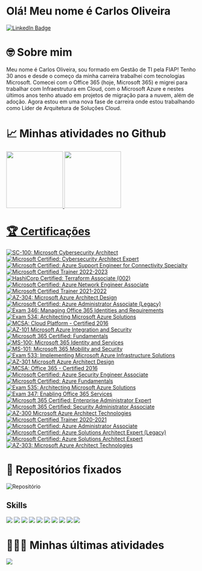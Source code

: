 # Olá! Meu nome é Carlos Oliveira
[![LinkedIn Badge](https://img.shields.io/badge/LinkedIn-Profile-informational?style=flat&logo=linkedin&logoColor=white&color=0D76A8)](https://www.linkedin.com/in/carlosdoliveira/)

# 🤓 Sobre mim

Meu nome é Carlos Oliveira, sou formado em Gestão de TI pela FIAP! Tenho 30 anos e desde o começo da minha carreira trabalhei com tecnologias Microsoft. Comecei com o Office 365 (hoje, Microsoft 365) e migrei para trabalhar com Infraestrutura em Cloud, com o Microsoft Azure e nestes últimos anos tenho atuado em projetos de migração para a nuvem, além de adoção. Agora estou em uma nova fase de carreira onde estou trabalhando como Líder de Arquitetura de Soluções Cloud.

# 📈 Minhas atividades no Github
<div>
  <a href="https://github.com/carlosdoliveira">
  <img height="150em" src="https://github-readme-stats-git-masterrstaa-rickstaa.vercel.app/api?username=carlosdoliveira&count_private=true&show_icons=true&theme=onedark&include_all_commits=true&locale=pt-br"/>
  <img height="150em" src="https://github-readme-stats-git-masterrstaa-rickstaa.vercel.app/api/top-langs/?username=carlosdoliveira&count_private=true&show_icons=true&theme=onedark&layout=compact&hide=less,hack&locale=pt-br" />
</div>

# 🏆 Certificações
<!--START_SECTION:badges-->
[![SC-100: Microsoft Cybersecurity Architect](https://images.credly.com/size/96x96/images/c34a6df4-c7bd-461b-ac12-deab18ab6804/image.png)](http://www.credly.com/badges/a5b955fe-a7ff-48e0-896b-f7fb4ed5a0c2 "SC-100: Microsoft Cybersecurity Architect")
[![Microsoft Certified: Cybersecurity Architect Expert](https://images.credly.com/size/96x96/images/0ba22331-acf9-4e8a-8ce3-b4cc3d376040/image.png)](http://www.credly.com/badges/c667e954-b087-47c6-a8de-4768f4c386d7 "Microsoft Certified: Cybersecurity Architect Expert")
[![Microsoft Certified: Azure Support Engineer for Connectivity Specialty](https://images.credly.com/size/96x96/images/963586bb-5903-400b-9b0a-33ebcf7f4313/image.png)](http://www.credly.com/badges/5602c8b3-6079-459a-b004-b75b8f65d490 "Microsoft Certified: Azure Support Engineer for Connectivity Specialty")
[![Microsoft Certified Trainer 2022-2023](https://images.credly.com/size/96x96/images/bb4156e4-c2e1-4399-b03c-af6feb7a6cc4/image.png)](http://www.credly.com/badges/2bb3a09b-3d6a-411b-a877-676770d4f08a "Microsoft Certified Trainer 2022-2023")
[![HashiCorp Certified: Terraform Associate (002)](https://images.credly.com/size/96x96/images/99289602-861e-4929-8277-773e63a2fa6f/image.png)](http://www.credly.com/badges/f6219107-cc2b-4b62-b358-4581d0ab1e8f "HashiCorp Certified: Terraform Associate (002)")
[![Microsoft Certified: Azure Network Engineer Associate](https://images.credly.com/size/96x96/images/c3a2e51d-7984-48cc-a4cb-88d4e8487037/azure-network-engineer-associate-600x600.png)](http://www.credly.com/badges/bcd91646-f5af-444d-8607-6c97d712ea72 "Microsoft Certified: Azure Network Engineer Associate")
[![Microsoft Certified Trainer 2021-2022](https://images.credly.com/size/96x96/images/a6ea4416-4f34-4a85-bc24-eb3fe32fd241/MCT-Microsoft_Certified_Trainer-600x600.png)](http://www.credly.com/badges/f5ac520b-d8bf-4c58-9e41-aeb4ebf18f01 "Microsoft Certified Trainer 2021-2022")
[![AZ-304: Microsoft Azure Architect Design](https://images.credly.com/size/96x96/images/bfdff01e-a9dd-41fc-9301-8a90585c19bb/EXAM-Expert-AZ-304-600x600.png)](http://www.credly.com/badges/5d0185a6-9e24-476f-8bae-7108ed546489 "AZ-304: Microsoft Azure Architect Design")
[![Microsoft Certified: Azure Administrator Associate (Legacy)](https://images.credly.com/size/96x96/images/f39519e4-fc12-4296-9a20-28d0a3755171/azure-administrator-associate.png)](http://www.credly.com/badges/e155bcc0-bb37-419e-9d9b-bcaf440f94c5 "Microsoft Certified: Azure Administrator Associate (Legacy)")
[![Exam 346: Managing Office 365 Identities and Requirements](https://images.credly.com/size/96x96/images/68236c47-bc97-4db0-8843-135f3ec8da53/Managing_Office_365_Identities_and_Requirements-01.png)](http://www.credly.com/badges/75446766-af2c-4550-9683-98c36dc02b65 "Exam 346: Managing Office 365 Identities and Requirements")
[![Exam 534: Architecting Microsoft Azure Solutions](https://images.credly.com/size/96x96/images/8c6dbe49-15cf-4982-9406-ec65b75a4576/Microsoft_Exam534.png)](http://www.credly.com/badges/97298258-b4bc-406f-8b04-00ec0b1eb477 "Exam 534: Architecting Microsoft Azure Solutions")
[![MCSA: Cloud Platform - Certified 2016](https://images.credly.com/size/96x96/images/a5873bc2-5dc0-4f52-9337-cbf879219d82/MCSA_Cloud_Platform-01.png)](http://www.credly.com/badges/3267574c-6c41-498d-9bd3-1872e3d567f3 "MCSA: Cloud Platform - Certified 2016")
[![AZ-101 Microsoft Azure Integration and Security](https://images.credly.com/size/96x96/images/51257c76-bf3c-4a65-85f7-cd25c7897396/exam-az101.png)](http://www.credly.com/badges/2d2cad1a-231f-4044-b4f4-306038fc4e0b "AZ-101 Microsoft Azure Integration and Security")
[![Microsoft 365 Certified: Fundamentals](https://images.credly.com/size/96x96/images/0c6d9839-f468-4adc-987d-5cfae4a9ee67/image.png)](http://www.credly.com/badges/4ce956b3-8b21-4bcd-adb5-cfc1db6f6741 "Microsoft 365 Certified: Fundamentals")
[![MS-100: Microsoft 365 Identity and Services](https://images.credly.com/size/96x96/images/0c7981d8-e5c6-44c9-8bd6-563664c609cd/exam-ms100-600x600.png)](http://www.credly.com/badges/78b64cba-35d8-4bbe-9c7e-925eaf8c09c2 "MS-100: Microsoft 365 Identity and Services")
[![MS-101: Microsoft 365 Mobility and Security](https://images.credly.com/size/96x96/images/f5aaf5dc-9ef4-4ecd-8886-a68c83e32fc5/exam-ms100_1-600x600.png)](http://www.credly.com/badges/b54ef41f-44c2-4cb4-b2af-ab7e6aefd698 "MS-101: Microsoft 365 Mobility and Security")
[![Exam 533: Implementing Microsoft Azure Infrastructure Solutions](https://images.credly.com/size/96x96/images/903f1857-34da-40a0-9316-d1e2b48cd34d/Microsoft_Exam533.png)](http://www.credly.com/badges/ba5a8874-92de-4067-9041-f3121aef9784 "Exam 533: Implementing Microsoft Azure Infrastructure Solutions")
[![AZ-301 Microsoft Azure Architect Design](https://images.credly.com/size/96x96/images/28004779-9175-4fc8-be6f-448663c9422b/exam-az301-600x600.png)](http://www.credly.com/badges/a6161468-10f2-49a4-8c90-90c0e22b6340 "AZ-301 Microsoft Azure Architect Design")
[![MCSA: Office 365 - Certified 2016](https://images.credly.com/size/96x96/images/83c02517-2555-4ff7-90b7-990d8e720cca/MCSA_Office_365-01.png)](http://www.credly.com/badges/4ae256d5-96f2-426a-9ad0-e24a8ae3926e "MCSA: Office 365 - Certified 2016")
[![Microsoft Certified: Azure Security Engineer Associate](https://images.credly.com/size/96x96/images/1ad16b6f-2c71-4a2e-ae74-ec69c4766039/azure-security-engineer-associate600x600.png)](http://www.credly.com/badges/f8303995-a5ef-4139-aa12-982e39c9aa2e "Microsoft Certified: Azure Security Engineer Associate")
[![Microsoft Certified: Azure Fundamentals](https://images.credly.com/size/96x96/images/be8fcaeb-c769-4858-b567-ffaaa73ce8cf/image.png)](http://www.credly.com/badges/8324c015-323e-4342-8a80-05d5487c151b "Microsoft Certified: Azure Fundamentals")
[![Exam 535: Architecting Microsoft Azure Solutions](https://images.credly.com/size/96x96/images/f0f3e598-029a-46a2-b1f2-1ff851f2e8e5/Microsoft_Exam534.png)](http://www.credly.com/badges/8d325985-a0e4-4398-b8ae-67705092798f "Exam 535: Architecting Microsoft Azure Solutions")
[![Exam 347: Enabling Office 365 Services](https://images.credly.com/size/96x96/images/3c0854c4-466c-4e77-92a3-50cc667634fb/Enabling_Office_365_Services-01.png)](http://www.credly.com/badges/db0f602f-d9b2-45e8-a34c-e2bc32eed41a "Exam 347: Enabling Office 365 Services")
[![Microsoft 365 Certified: Enterprise Administrator Expert](https://images.credly.com/size/96x96/images/dfa4cb20-16ed-42ca-90a5-6528b62ee651/microsoft365-enterprise-adminstrator-expert-600x600.png)](http://www.credly.com/badges/c92e543e-d9ac-4b75-9e58-5d372cff1f1c "Microsoft 365 Certified: Enterprise Administrator Expert")
[![Microsoft 365 Certified: Security Administrator Associate](https://images.credly.com/size/96x96/images/e1b12077-7be7-493a-8b7a-afa6e58182ce/microsoft365-security-administrator-associate-600x600.png)](http://www.credly.com/badges/a597332c-5fca-4b5b-b91b-f38049ff7ed5 "Microsoft 365 Certified: Security Administrator Associate")
[![AZ-300 Microsoft Azure Architect Technologies](https://images.credly.com/size/96x96/images/c66ddfa8-4e9d-41e4-bf98-244a4d55a14e/exam-az300-600x600.png)](http://www.credly.com/badges/a43df72c-901b-45e6-a00e-de55f7945d50 "AZ-300 Microsoft Azure Architect Technologies")
[![Microsoft Certified Trainer 2020-2021](https://images.credly.com/size/96x96/images/c325c7c0-5fa6-4e59-be29-cd13c9417549/MCT-Microsoft_Certified_Trainer.png)](http://www.credly.com/badges/8a850485-e30d-465b-ad29-ecf4c3de96e7 "Microsoft Certified Trainer 2020-2021")
[![Microsoft Certified: Azure Administrator Associate](https://images.credly.com/size/96x96/images/336eebfc-0ac3-4553-9a67-b402f491f185/azure-administrator-associate-600x600.png)](http://www.credly.com/badges/510508cc-f704-4fe3-830c-a645eb12c86d "Microsoft Certified: Azure Administrator Associate")
[![Microsoft Certified: Azure Solutions Architect Expert (Legacy)](https://images.credly.com/size/96x96/images/649069f9-27f1-4d2b-92bc-c674bc67bd02/azure-solutions-architect-expert-600x600.png)](http://www.credly.com/badges/4eea49a7-538e-42c0-b6a1-aae955c0c8f3 "Microsoft Certified: Azure Solutions Architect Expert (Legacy)")
[![Microsoft Certified: Azure Solutions Architect Expert](https://images.credly.com/size/96x96/images/987adb7e-49be-4e24-b67e-55986bd3fe66/azure-solutions-architect-expert-600x600.png)](http://www.credly.com/badges/97412cad-2b41-4232-a95a-6a52e24ddaa6 "Microsoft Certified: Azure Solutions Architect Expert")
[![AZ-303: Microsoft Azure Architect Technologies](https://images.credly.com/size/96x96/images/285339cc-675a-4b1a-bdd9-283868af2fc8/EXAM-Expert-AZ-303-600x600.png)](http://www.credly.com/badges/59701558-dd25-47f1-9827-102bd3e09c51 "AZ-303: Microsoft Azure Architect Technologies")
<!--END_SECTION:badges-->
 
# 📌 Repositórios fixados
![Repositório](https://github-readme-stats-git-masterrstaa-rickstaa.vercel.app/api/pin/?username=carlosdoliveira&repo=terraform-landing-zone&theme=onedark)

## Skills
![](https://img.shields.io/badge/Tools-Docker-informational?style=flat&logo=docker&logoColor=white&color=4AB197)
![](https://img.shields.io/badge/Tools-NGINX-informational?style=flat&logo=nginx&logoColor=white&color=4AB197)
![](https://img.shields.io/badge/Tools-GitHub-informational?style=flat&logo=GitHub&logoColor=white&color=4AB197)
![](https://img.shields.io/badge/Tools-Azure%20Devops-informational?style=flat&logo=azuredevops&logoColor=white&color=0078D7)
![](https://img.shields.io/badge/IaC-Terraform-informational?style=flat&logo=terraform&logoColor=white&color=7B42BC)
![](https://img.shields.io/badge/IaC-Ansible-informational?style=flat&logo=ansible&logoColor=white&color=EE0000)
![](https://img.shields.io/badge/Clouds-Microsoft%20Azure-informational?style=flat&logo=microsoftazure&logoColor=white&color=0078D4)
![](https://img.shields.io/badge/Clouds-GCP-informational?style=flat&logo=googlecloud&logoColor=white&color=4285F4)
![](https://img.shields.io/badge/Languages-Python-informational?style=flat&logo=python&logoColor=white&color=3776AB)
![](https://img.shields.io/badge/Languages-Powershell-informational?style=flat&logo=powershell&logoColor=white&color=5391FE)

# 👩🏻‍💻 Minhas últimas atividades 
[![](https://github-readme-stats.vercel.app/api/wakatime?username=carlosdoliveira&theme=onedark&compact=true)](https://github.com/carlosdoliveira/carlosdoliveira)
